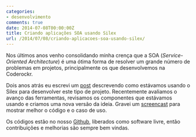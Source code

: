 ```yaml
---
categories:
- desenvolvimento
comments: true
date: 2014-07-08T00:00:00Z
title: Criando aplicações SOA usando Silex
url: /2014/07/08/criando-aplicacoes-soa-usando-silex/
---
```


Nos últimos anos venho consolidando minha crença que a SOA (_Service-Oriented Architecture_) é uma ótima forma de resolver um grande número de problemas em projetos, principalmente os que desenvolvemos na Coderockr. 

Dois anos atrás eu escrevi um [post](http://eltonminetto.net/blog/2012/03/13/soa-e-silex/) descrevendo como estávamos usando o Silex para desenvolver este tipo de projeto. Recentemente avaliamos o avanço das ferramentas, revisamos os componentes que estávamos usando e criamos uma nova versão da ideia. Gravei um [screencast](https://www.youtube.com/watch?v=IeWheijIhTI) para mostrar melhor o código e o caso de uso.

Os códigos estão no nosso [Github](http://github.com/coderockr), liberados como software livre, então contribuições e melhorias são sempre bem vindas. 

